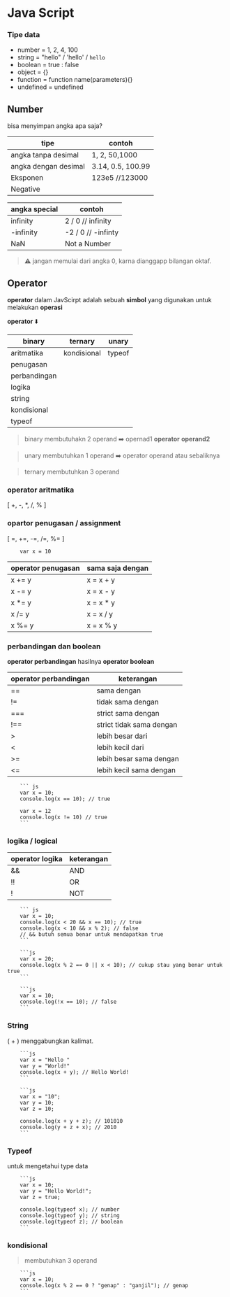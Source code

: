 # Java Script

### Tipe data

- number = 1, 2, 4, 100
- string = "hello" / 'hello' / `hello`
- boolean = true : false
- object = {}
- function = function name(parameters){}
- undefined = undefined

## Number

bisa menyimpan angka apa saja?

| tipe                 | contoh            |
| -------------------- | ----------------- |
| angka tanpa desimal  | 1, 2, 50,1000     |
| angka dengan desimal | 3.14, 0.5, 100.99 |
| Eksponen             | 123e5 //123000    |
| Negative             |                   |

| angka special | contoh             |
| ------------- | ------------------ |
| infinity      | 2 / 0 // infinity  |
| -infinity     | -2 / 0 // -infinty |
| NaN           | Not a Number       |

> ⚠️ jangan memulai dari angka 0, karna dianggapp bilangan oktaf.

## Operator

**operator** dalam JavScirpt adalah sebuah **simbol** yang digunakan untuk melakukan **operasi**

**operator** ⬇️

| binary       | ternary     | unary  |
| ------------ | ----------- | ------ |
| aritmatika   | kondisional | typeof |
| penugasan    |             |        |
| perbandingan |             |        |
| logika       |             |        |
| string       |             |        |
| kondisional  |             |        |
| typeof       |             |        |

> binary membutuhakn 2 operand ➡️ opernad1 **operator** **operand2**

> unary membutuhkan 1 operand ➡️ operator operand atau sebaliknya

> ternary membutuhkan 3 operand

### operator aritmatika

[ +, -, \*, /, % ]

### opartor penugasan / assignment

[ =, +=, -=, /=, %= ]

        var x = 10

| operator penugasan | sama saja dengan |
| ------------------ | ---------------- |
| x += y             | x = x + y        |
| x -= y             | x = x - y        |
| x \*= y            | x = x \* y       |
| x /= y             | x = x / y        |
| x %= y             | x = x % y        |

### perbandingan dan boolean

**operator perbandingan** hasilnya **operator boolean**

| operator perbandingan | keterangan               |
| --------------------- | ------------------------ |
| ==                    | sama dengan              |
| !=                    | tidak sama dengan        |
| ===                   | strict sama dengan       |
| !==                   | strict tidak sama dengan |
| >                     | lebih besar dari         |
| <                     | lebih kecil dari         |
| >=                    | lebih besar sama dengan  |
| <=                    | lebih kecil sama dengan  |

        ``` js
        var x = 10;
        console.log(x == 10); // true

        var x = 12
        console.log(x != 10) // true
        ```

### logika / logical

| operator logika | keterangan |
| --------------- | ---------- |
| &&              | AND        |
| !!              | OR         |
| !               | NOT        |

        ``` js
        var x = 10;
        console.log(x < 20 && x == 10); // true
        console.log(x < 10 && x % 2); // false
        // && butuh semua benar untuk mendapatkan true
        ```

        ```js
        var x = 20;
        console.log(x % 2 == 0 || x < 10); // cukup stau yang benar untuk true
        ```

        ```js
        var x = 10;
        console.log(!x == 10); // false
        ```

### String

( + ) menggabungkan kalimat.

        ```js
        var x = "Hello "
        var y = "World!"
        console.log(x + y); // Hello World!
        ```

        ```js
        var x = "10";
        var y = 10;
        var z = 10;

        console.log(x + y + z); // 101010
        console.log(y + z + x); // 2010
        ```

### Typeof

untuk mengetahui type data

        ```js
        var x = 10;
        var y = "Hello World!";
        var z = true;

        console.log(typeof x); // number
        console.log(typeof y); // string
        console.log(typeof z); // boolean
        ```

### kondisional

> membutuhkan 3 operand

        ```js
        var x = 10;
        console.log(x % 2 == 0 ? "genap" : "ganjil"); // genap
        ```

